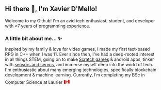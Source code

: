 ## Hi there 👋, I'm Xavier D'Mello!
Welcome to my Github! I'm an avid tech enthusiast, student, and developer with >7 years of programming experience.

### A little bit about me... ✨
Inspired by my family & love for video games, I made my first text-based RPG in C++ when I was 11. Ever since then, I've had a deep-rooted interest in all things STEM, going on to make [Scratch games](https://scratch.mit.edu/) & android apps, tinker with [sensors and servos](https://www.arduino.cc/), and immerse myself deep into the world of tech. I'm enthusiastic about many emerging technologies, specifically blockchain development & machine learning. Currently, I'm completing my BSc in Computer Science at Laurier <img src="flag-canada.png" width="21" height="21"/>

